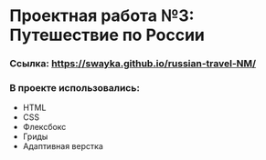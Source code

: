 # Проектная работа №3: Путешествие по России

### Ссылка: https://swayka.github.io/russian-travel-NM/

### В проекте использовались:
* HTML
* CSS
* Флексбокс
* Гриды
* Адаптивная верстка
